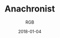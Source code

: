 ---
title: "Anachronist"
subtitle: "RGB"
customForwardUrl: "https://www.youtube.com/watch?v=n_OHjeugEv4"
displayImg: "https://img.youtube.com/vi/n_OHjeugEv4/0.jpg"
date: "2018-01-04"
newTab: true 
---